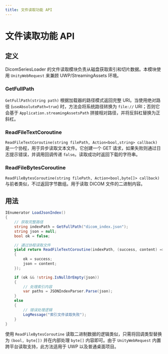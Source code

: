 ```yaml
---
title: 文件读取功能 API
---
```

# 文件读取功能 API

## 定义
DicomSeriesLoader 的文件读取模块负责从磁盘获取索引和切片数据。本模块使用 `UnityWebRequest` 来兼顾 UWP/StreamingAssets 环境。

### GetFullPath
`GetFullPath(string path)` 根据加载器的路径模式返回完整 URI。当使用绝对路径 (`useAbsolutePath=true`) 时，方法会将系统路径转换为 `file://` URI；否则它会基于 `Application.streamingAssetsPath` 拼接相对路径，并将反斜杠替换为正斜杠。

### ReadFileTextCoroutine
`ReadFileTextCoroutine(string filePath, Action<bool,string> callback)` 是一个协程，用于异步读取文本文件。它创建一个 GET 请求，如果失败则通过日志提示错误，并调用回调传递 `false`。读取成功时返回下载的字符串。

### ReadFileBytesCoroutine
`ReadFileBytesCoroutine(string filePath, Action<bool,byte[]> callback)` 与前者类似，不过返回字节数组。用于读取 DICOM 文件的二进制内容。

## 用法

```csharp
IEnumerator LoadJsonIndex()
{
    // 获取完整路径
    string indexPath = GetFullPath("dicom_index.json");
    string json = null;
    bool ok = false;

    // 通过协程读取文件
    yield return ReadFileTextCoroutine(indexPath, (success, content) =>
    {
        ok = success;
        json = content;
    });

    if (ok && !string.IsNullOrEmpty(json))
    {
        // 处理索引内容
        var paths = JSONIndexParser.Parse(json);
    }
    else
    {
        // 错误处理逻辑
        LogMessage("索引文件读取失败");
    }
}
```

使用 `ReadFileBytesCoroutine` 读取二进制数据的逻辑类似，只需将回调类型替换为 `(bool, byte[])` 并在内部处理 `byte[]` 内容即可。由于 `UnityWebRequest` 内置跨平台读取支持，此方法适用于 UWP 以及普通桌面项目。